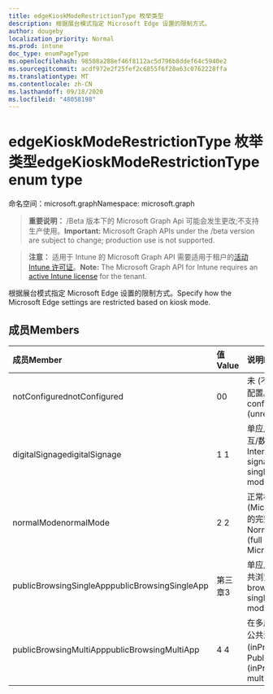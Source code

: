 ```yaml
---
title: edgeKioskModeRestrictionType 枚举类型
description: 根据展台模式指定 Microsoft Edge 设置的限制方式。
author: dougeby
localization_priority: Normal
ms.prod: intune
doc_type: enumPageType
ms.openlocfilehash: 98508a288ef46f8112ac5d796b8ddef64c5940e2
ms.sourcegitcommit: acdf972e2f25fef2c6855f6f28a63c0762228ffa
ms.translationtype: MT
ms.contentlocale: zh-CN
ms.lasthandoff: 09/18/2020
ms.locfileid: "48058198"
---
```

# <a name="edgekioskmoderestrictiontype-enum-type"></a><span data-ttu-id="f65e4-103">edgeKioskModeRestrictionType 枚举类型</span><span class="sxs-lookup"><span data-stu-id="f65e4-103">edgeKioskModeRestrictionType enum type</span></span>

<span data-ttu-id="f65e4-104">命名空间：microsoft.graph</span><span class="sxs-lookup"><span data-stu-id="f65e4-104">Namespace: microsoft.graph</span></span>

> <span data-ttu-id="f65e4-105">**重要说明：** /Beta 版本下的 Microsoft Graph Api 可能会发生更改;不支持生产使用。</span><span class="sxs-lookup"><span data-stu-id="f65e4-105">**Important:** Microsoft Graph APIs under the /beta version are subject to change; production use is not supported.</span></span>

> <span data-ttu-id="f65e4-106">**注意：** 适用于 Intune 的 Microsoft Graph API 需要适用于租户的[活动 Intune 许可证](https://go.microsoft.com/fwlink/?linkid=839381)。</span><span class="sxs-lookup"><span data-stu-id="f65e4-106">**Note:** The Microsoft Graph API for Intune requires an [active Intune license](https://go.microsoft.com/fwlink/?linkid=839381) for the tenant.</span></span>

<span data-ttu-id="f65e4-107">根据展台模式指定 Microsoft Edge 设置的限制方式。</span><span class="sxs-lookup"><span data-stu-id="f65e4-107">Specify how the Microsoft Edge settings are restricted based on kiosk mode.</span></span>

## <a name="members"></a><span data-ttu-id="f65e4-108">成员</span><span class="sxs-lookup"><span data-stu-id="f65e4-108">Members</span></span>
|<span data-ttu-id="f65e4-109">成员</span><span class="sxs-lookup"><span data-stu-id="f65e4-109">Member</span></span>|<span data-ttu-id="f65e4-110">值</span><span class="sxs-lookup"><span data-stu-id="f65e4-110">Value</span></span>|<span data-ttu-id="f65e4-111">说明</span><span class="sxs-lookup"><span data-stu-id="f65e4-111">Description</span></span>|
|:---|:---|:---|
|<span data-ttu-id="f65e4-112">notConfigured</span><span class="sxs-lookup"><span data-stu-id="f65e4-112">notConfigured</span></span>|<span data-ttu-id="f65e4-113">0</span><span class="sxs-lookup"><span data-stu-id="f65e4-113">0</span></span>|<span data-ttu-id="f65e4-114">未 (不受限制的) 配置。</span><span class="sxs-lookup"><span data-stu-id="f65e4-114">Not configured (unrestricted).</span></span>|
|<span data-ttu-id="f65e4-115">digitalSignage</span><span class="sxs-lookup"><span data-stu-id="f65e4-115">digitalSignage</span></span>|<span data-ttu-id="f65e4-116">1 </span><span class="sxs-lookup"><span data-stu-id="f65e4-116">1</span></span>|<span data-ttu-id="f65e4-117">单应用模式中的交互/数字告示。</span><span class="sxs-lookup"><span data-stu-id="f65e4-117">Interactive/Digital signage in single-app mode.</span></span>|
|<span data-ttu-id="f65e4-118">normalMode</span><span class="sxs-lookup"><span data-stu-id="f65e4-118">normalMode</span></span>|<span data-ttu-id="f65e4-119">2 </span><span class="sxs-lookup"><span data-stu-id="f65e4-119">2</span></span>|<span data-ttu-id="f65e4-120">正常模式 (Microsoft Edge) 的完整版本。</span><span class="sxs-lookup"><span data-stu-id="f65e4-120">Normal mode (full version of Microsoft Edge).</span></span>|
|<span data-ttu-id="f65e4-121">publicBrowsingSingleApp</span><span class="sxs-lookup"><span data-stu-id="f65e4-121">publicBrowsingSingleApp</span></span>|<span data-ttu-id="f65e4-122">第三章</span><span class="sxs-lookup"><span data-stu-id="f65e4-122">3</span></span>|<span data-ttu-id="f65e4-123">单应用模式中的公共浏览。</span><span class="sxs-lookup"><span data-stu-id="f65e4-123">Public browsing in single-app mode.</span></span>|
|<span data-ttu-id="f65e4-124">publicBrowsingMultiApp</span><span class="sxs-lookup"><span data-stu-id="f65e4-124">publicBrowsingMultiApp</span></span>|<span data-ttu-id="f65e4-125">4 </span><span class="sxs-lookup"><span data-stu-id="f65e4-125">4</span></span>|<span data-ttu-id="f65e4-126">在多应用模式下，公共浏览 (inPrivate) 。</span><span class="sxs-lookup"><span data-stu-id="f65e4-126">Public browsing (inPrivate) in multi-app mode.</span></span>|






